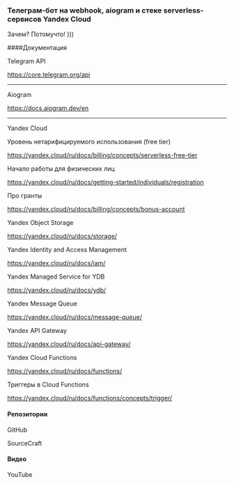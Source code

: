 ### Телеграм-бот на webhook, aiogram и стеке serverless-сервисов Yandex Cloud

Зачем? Потомучто! )))

####Документация

Telegram API

https://core.telegram.org/api

---

Aiogram

https://docs.aiogram.dev/en

---

Yandex Cloud

Уровень нетарифицируемого использования (free tier)

https://yandex.cloud/ru/docs/billing/concepts/serverless-free-tier

Начало работы для физических лиц

https://yandex.cloud/ru/docs/getting-started/individuals/registration

Про гранты

https://yandex.cloud/ru/docs/billing/concepts/bonus-account

Yandex Object Storage

https://yandex.cloud/ru/docs/storage/

Yandex Identity and Access Management

https://yandex.cloud/ru/docs/iam/

Yandex Managed Service for YDB

https://yandex.cloud/ru/docs/ydb/

Yandex Message Queue

https://yandex.cloud/ru/docs/message-queue/

Yandex API Gateway

https://yandex.cloud/ru/docs/api-gateway/

Yandex Cloud Functions

https://yandex.cloud/ru/docs/functions/

Триггеры в Cloud Functions

https://yandex.cloud/ru/docs/functions/concepts/trigger/

#### Репозитории

GitHub


SourceCraft


#### Видео

YouTube



